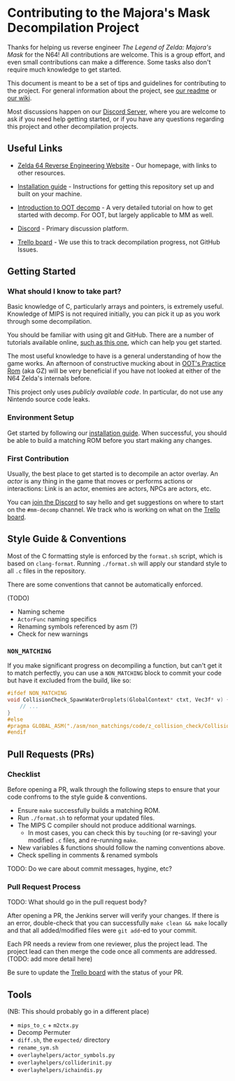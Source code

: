 Contributing to the Majora's Mask Decompilation Project
=======================================================

Thanks for helping us reverse engineer *The Legend of Zelda: Majora's Mask* for the N64! 
All contributions are welcome. This is a group effort, and even small contributions can make a difference. Some tasks also don't require much knowledge to get started.

This document is meant to be a set of tips and guidelines for contributing to the project.
For general information about the project, see [our readme](https://github.com/zeldaret/mm/blob/master/README.md) or [our wiki](https://github.com/zeldaret/mm/wiki).

Most discussions happen on our [Discord Server](https://discord.zelda64.dev), where you are welcome to ask if you need help getting started, or if you have any questions regarding this project and other decompilation projects.


Useful Links
------------

- [Zelda 64 Reverse Engineering Website](https://zelda64.dev/) - Our homepage, with links to other resources.
- [Installation guide](https://github.com/zeldaret/mm/wiki/Installation) - Instructions for getting this repository set up and built on your machine.
- [Introduction to OOT decomp](https://github.com/zeldaret/oot/blob/master/docs/tutorial/contents.md) - A very detailed tutorial on how to get started with decomp. For OOT, but largely applicable to MM as well.

- [Discord](https://discord.zelda64.dev/) - Primary discussion platform.
- [Trello board](https://trello.com/b/ruxw9n6m/majoras-mask-decompilation) - We use this to track decompilation progress, not GitHub Issues.

Getting Started
---------------

### What should I know to take part?

Basic knowledge of C, particularly arrays and pointers, is extremely useful. Knowledge of MIPS is not required initially, you can pick it up as you work through some decompilation.

You should be familiar with using git and GitHub. There are a number of tutorials available online, [such as this one](https://github.com/firstcontributions/first-contributions), which can help you get started.

The most useful knowledge to have is a general understanding of how the game works. An afternoon of constructive mucking about in [OOT's Practice Rom](http://practicerom.com/) (aka GZ) will be very beneficial if you have not looked at either of the N64 Zelda's internals before.

This project only uses *publicly available code*. In particular, do not use any Nintendo source code leaks.

### Environment Setup

Get started by following our [installation guide](https://github.com/zeldaret/mm/wiki/Installation).
When successful, you should be able to build a matching ROM before you start making any changes.

### First Contribution

Usually, the best place to get started is to decompile an actor overlay. 
An *actor* is any thing in the game that moves or performs actions or interactions: Link is an actor, enemies are actors, NPCs are actors, etc.

You can [join the Discord](https://discord.zelda64.dev/) to say hello and get suggestions on where to start on the `#mm-decomp` channel.
We track who is working on what on the [Trello board](https://trello.com/b/ruxw9n6m/majoras-mask-decompilation).

Style Guide & Conventions
-------------------------

Most of the C formatting style is enforced by the `format.sh` script, which is based on `clang-format`.
Running `./format.sh` will apply our standard style to all `.c` files in the repository.

There are some conventions that cannot be automatically enforced.

(TODO)
- Naming scheme
- `ActorFunc` naming specifics
- Renaming symbols referenced by asm (?)
- Check for new warnings

### `NON_MATCHING`

If you make significant progress on decompiling a function, but can't get it to match perfectly, you can use a `NON_MATCHING` block to commit your code but have it excluded from the build, like so:

```c
#ifdef NON_MATCHING
void CollisionCheck_SpawnWaterDroplets(GlobalContext* ctxt, Vec3f* v) {
    // ... 
}
#else
#pragma GLOBAL_ASM("./asm/non_matchings/code/z_collision_check/CollisionCheck_SpawnWaterDroplets.asm")
#endif
```

Pull Requests (PRs)
-------------------

### Checklist

Before opening a PR, walk through the following steps to ensure that your code confroms to the style guide & conventions.

- Ensure `make` successfully builds a matching ROM.
- Run `./format.sh` to reformat your updated files.
- The MIPS C compiler should not produce additional warnings. 
    - In most cases, you can check this by `touch`ing (or re-saving) your modified `.c` files, and re-running `make`.
- New variables & functions should follow the naming conventions above.
- Check spelling in comments & renamed symbols

TODO: Do we care about commit messages, hygine, etc?

### Pull Request Process

TODO: What should go in the pull request body?

After opening a PR, the Jenkins server will verify your changes. If there is an error, double-check that you can successfully `make clean && make` locally and that all added/modified files were `git add`-ed to your commit.

Each PR needs a review from one reviewer, plus the project lead. The project lead can then merge the code once all comments are addressed. (TODO: add more detail here)

Be sure to update the [Trello board](https://trello.com/b/ruxw9n6m/majoras-mask-decompilation) with the status of your PR.

Tools
-----

(NB: This should probably go in a different place)

- `mips_to_c` + `m2ctx.py`
- Decomp Permuter
- `diff.sh`, the `expected/` directory
- `rename_sym.sh`
- `overlayhelpers/actor_symbols.py` 
- `overlayhelpers/colliderinit.py`
- `overlayhelpers/ichaindis.py`


